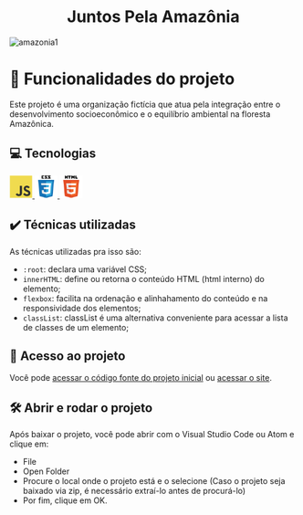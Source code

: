 <h1 align="center">Juntos Pela Amazônia</h1>

![amazonia1](https://user-images.githubusercontent.com/97979883/206316351-eac66b16-cef7-43f2-aa47-e476ed1fed35.JPG)



# 🔨 Funcionalidades do projeto

Este projeto é uma organização fictícia  que atua pela integração entre o desenvolvimento socioeconômico e o equilíbrio ambiental na floresta Amazônica. 

## 💻 Tecnologias 

<a href="https://developer.mozilla.org/en-US/docs/Web/JavaScript" target="_blank" rel="noreferrer"> <img src="https://raw.githubusercontent.com/devicons/devicon/master/icons/javascript/javascript-original.svg" alt="javascript" width="40" height="40"/> </a>
<a href="https://www.w3schools.com/css/" target="_blank" rel="noreferrer"> <img src="https://raw.githubusercontent.com/devicons/devicon/master/icons/css3/css3-original-wordmark.svg" alt="css3" width="40" height="40"/> </a> 
<a href="https://www.w3.org/html/" target="_blank" rel="noreferrer"> <img src="https://raw.githubusercontent.com/devicons/devicon/master/icons/html5/html5-original-wordmark.svg" alt="html5" width="40" height="40"/> </a> 

## ✔️ Técnicas utilizadas

As técnicas utilizadas pra isso são:

- `:root`: declara uma variável CSS;
- `innerHTML`:  define ou retorna o conteúdo HTML (html interno) do elemento;
- `flexbox`: facilita na ordenação e alinhahamento do conteúdo e na responsividade dos elementos;
- `classList`: classList é uma alternativa conveniente para acessar a lista de classes de um elemento;


## 📁 Acesso ao projeto

Você pode [acessar o código fonte do projeto inicial](https://github.com/rodrigoMedeiros0/Project-amazonia) ou [acessar o site](https://rodrigomedeiros0.github.io/Project-amazonia/).

## 🛠️ Abrir e rodar o projeto

Após baixar o projeto, você pode abrir com o Visual Studio Code ou Atom e clique em:

- File
- Open Folder
- Procure o local onde o projeto está e o selecione (Caso o projeto seja baixado via zip, é necessário extraí-lo antes de procurá-lo)
- Por fim, clique em OK.




